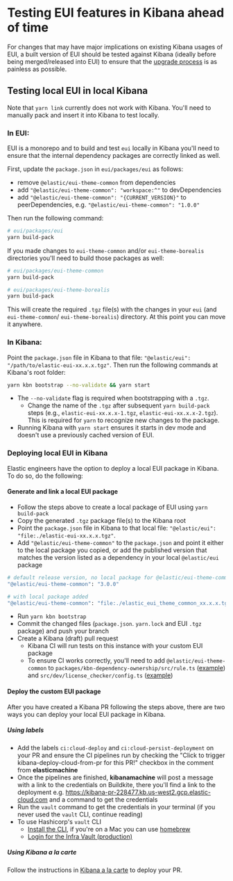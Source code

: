 # Testing EUI features in Kibana ahead of time

For changes that may have major implications on existing Kibana usages of EUI, a built version of EUI should be tested against Kibana (ideally before being merged/released into EUI) to ensure that the [upgrade process](../../eui-team-processes/upgrading-kibana.md) is as painless as possible.

## Testing local EUI in local Kibana

Note that `yarn link` currently does not work with Kibana. You'll need to manually pack and insert it into Kibana to test locally.

### In EUI:

EUI is a monorepo and to build and test `eui` locally in Kibana you'll need to ensure that the internal dependency packages are correctly linked as well.

First, update the `package.json` in `eui/packages/eui` as follows:

- remove `@elastic/eui-theme-common` from dependencies
- add `"@elastic/eui-theme-common": "workspace:^"` to devDependencies
- add `"@elastic/eui-theme-common": "{CURRENT_VERSION}"` to peerDependencies, e.g. `"@elastic/eui-theme-common": "1.0.0"`

Then run the following command:

```bash
# eui/packages/eui
yarn build-pack
```

If you made changes to `eui-theme-common` and/or `eui-theme-borealis` directories you'll need to build those packages as well:

```bash
# eui/packages/eui-theme-common
yarn build-pack
```

```bash
# eui/packages/eui-theme-borealis
yarn build-pack
```

This will create the required `.tgz` file(s) with the changes in your `eui` (and `eui-theme-common`/ `eui-theme-borealis`) directory. At this point you can move it anywhere.

### In Kibana:

Point the `package.json` file in Kibana to that file: `"@elastic/eui": "/path/to/elastic-eui-xx.x.x.tgz"`. Then run the following commands at Kibana's root folder:

```bash
yarn kbn bootstrap --no-validate && yarn start
```

* The `--no-validate` flag is required when bootstrapping with a `.tgz`.
  * Change the name of the `.tgz` after subsequent `yarn build-pack` steps (e.g., `elastic-eui-xx.x.x-1.tgz`, `elastic-eui-xx.x.x-2.tgz`). This is required for `yarn` to recognize new changes to the package.
* Running Kibana with `yarn start` ensures it starts in dev mode and doesn't use a previously cached version of EUI.

### Deploying local EUI in Kibana

Elastic engineers have the option to deploy a local EUI package in Kibana. To do so, do the following:

#### Generate and link a local EUI package

- Follow the steps above to create a local package of EUI using `yarn build-pack`
- Copy the generated `.tgz` package file(s) to the Kibana root
- Point the `package.json` file in Kibana to that local file: `"@elastic/eui": "file:./elastic-eui-xx.x.x.tgz"`.
- Add `"@elastic/eui-theme-common"` to the `package.json` and point it either to the local package you copied, or add the published version that matches the version listed as a dependency in your local `@elastic/eui` package

```bash
# default release version, no local package for @elastic/eui-theme-common
"@elastic/eui-theme-common": "3.0.0"

# with local package added
"@elastic/eui-theme-common": "file:./elastic_eui_theme_common_xx.x.x.tgz"

```

- Run `yarn kbn bootstrap`
- Commit the changed files (`package.json`. `yarn.lock` and EUI `.tgz` package) and push your branch
- Create a Kibana (draft) pull request
  - Kibana CI will run tests on this instance with your custom EUI package
  - To ensure CI works correctly, you'll need to add `@elastic/eui-theme-common` to `packages/kbn-dependency-ownership/src/rule.ts` ([example](https://github.com/elastic/kibana/pull/227054/files)) and `src/dev/license_checker/config.ts` ([example](https://github.com/elastic/kibana/pull/227054/files#diff-373e937e773b0370ab1d28f3cf90251dcbd3cf95546f8c54b6bb6b1f999999dcR96))

#### Deploy the custom EUI package

After you have created a Kibana PR following the steps above, there are two ways you can deploy your local EUI package in Kibana.

##### Using labels

- Add the labels `ci:cloud-deploy` and `ci:cloud-persist-deployment` on your PR and ensure the CI pipelines run by checking the "Click to trigger kibana-deploy-cloud-from-pr for this PR!" checkbox in the comment from **elasticmachine**
- Once the pipelines are finished, **kibanamachine** will post a message with a link to the credentials on Buildkite, there you'll find a link to the deployment e.g. https://kibana-pr-228477.kb.us-west2.gcp.elastic-cloud.com and a command to get the credentials
- Run the `vault` command to get the credentials in your terminal (if you never used the `vault` CLI, continue reading)
- To use Hashicorp's `vault` CLI
  - [Install the CLI](https://developer.hashicorp.com/vault/install), if you're on a Mac you can use [homebrew](https://brew.sh/)
  - [Login for the Infra Vault (production)](https://docs.elastic.dev/vault/accessing)

##### Using Kibana a la carte

Follow the instructions in [Kibana a la carte](https://kibana-a-la-carte.kbndev.co/) to deploy your PR.
